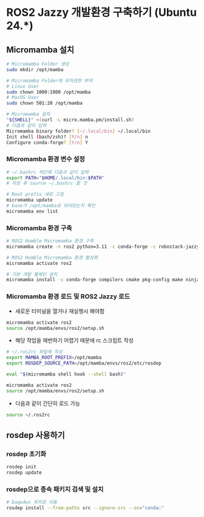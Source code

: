 # ROS2 Jazzy 개발환경 구축하기 (Ubuntu 24.*)

## Micromamba 설치
```bash
# Micromamba Folder 생성
sudo mkdir /opt/mamba

# Micromamba Folder에 유저권한 부여
# Linux User
sudo chown 1000:1000 /opt/mamba
# MacOS User
sudo chown 501:20 /opt/mamba 

# Micromamba 설치
"${SHELL}" <(curl -L micro.mamba.pm/install.sh)
# 다음과 같이 입력
Micromamba binary folder? [~/.local/bin] ~/.local/bin
Init shell (bash/zsh)? [Y/n] n
Configure conda-forge? [Y/n] Y
```
### Micromamba 환경 변수 설정
```sh
# ~/.bashrc 하단에 다음과 같이 입력
export PATH="$HOME/.local/bin:$PATH"
# 저장 후 source ~/.bashrc 할 것
```
```bash
# Root prefix 새로 고침
micromamba update
# base가 /opt/mamba로 되어있는지 확인
micromamba env list
```

### Micromamba 환경 구축
```bash
# ROS2 Humble Micromamba 환경 구축
micromamba create -n ros2 python=3.11 -c conda-forge -c robostack-jazzy ros-jazzy-desktop-full

# ROS2 Humble Micromamba 환경 활성화
micromamba activate ros2

# 기본 개발 툴체인 설치
micromamba install -c conda-forge compilers cmake pkg-config make ninja colcon-common-extensions catkin_tools rosdep
```

### Micromamba 환경 로드 및 ROS2 Jazzy 로드
- 새로운 터미널을 열거나 재실행시 해야함
```bash
micromamba activate ros2
source /opt/mamba/envs/ros2/setup.sh
```
- 해당 작업을 매번하기 어렵기 때문에 rc 스크립트 작성
```sh
# ~/.ros2rc 파일에 작성
export MAMBA_ROOT_PREFIX=/opt/mamba
export ROSDEP_SOURCE_PATH=/opt/mamba/envs/ros2/etc/rosdep

eval "$(micromamba shell hook --shell bash)"

micromamba activate ros2
source /opt/mamba/envs/ros2/setup.sh
```

- 다음과 같이 간단히 로드 가능
```bash
source ~/.ros2rc
```

## rosdep 사용하기

### rosdep 초기화
```bash
rosdep init
rosdep update
```

### rosdep으로 종속 패키지 검색 및 설치
```bash
# baqu4ws 위치로 이동
rosdep install --from-paths src --ignore-src --os="conda:"
```
